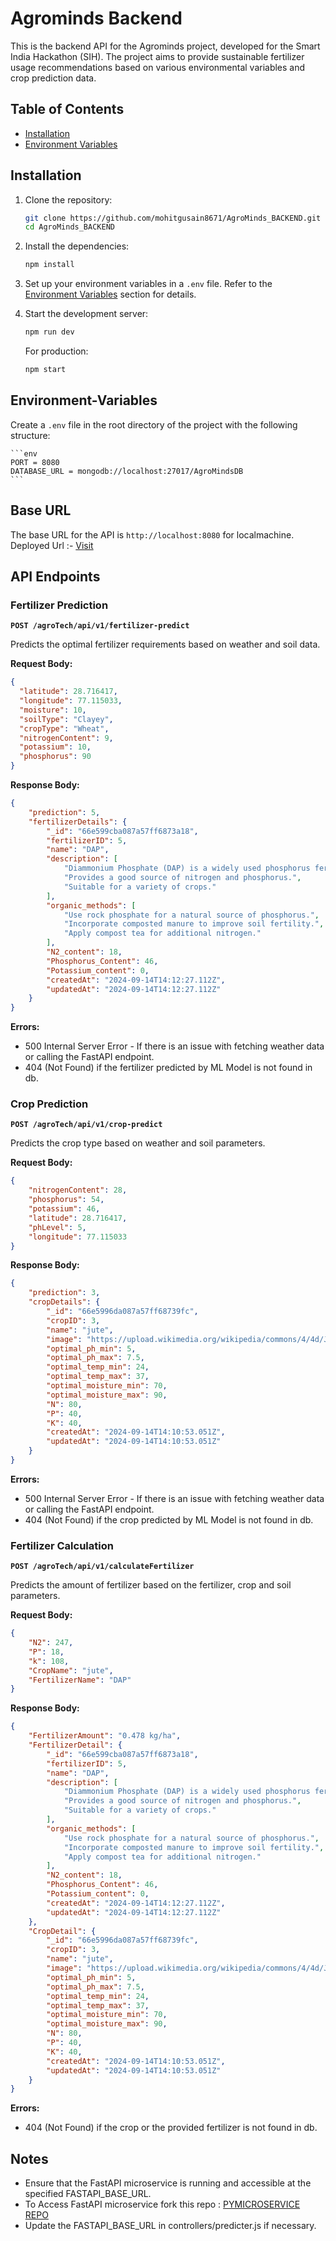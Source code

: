# Agrominds Backend

This is the backend API for the Agrominds project, developed for the Smart India Hackathon (SIH). The project aims to provide sustainable fertilizer usage recommendations based on various environmental variables and crop prediction data.

## Table of Contents

- [Installation](#installation)
- [Environment Variables](#environment-variables)

## Installation

1. Clone the repository:

    ```bash
    git clone https://github.com/mohitgusain8671/AgroMinds_BACKEND.git
    cd AgroMinds_BACKEND
    ```

2. Install the dependencies:

    ```bash
    npm install
    ```

3. Set up your environment variables in a `.env` file. Refer to the [Environment Variables](#environment-variables) section for details.

4. Start the development server:

    ```bash
    npm run dev
    ```

   For production:

    ```bash
    npm start
    ```

## Environment-Variables
Create a `.env` file in the root directory of the project with the following structure:

    ```env
    PORT = 8080
    DATABASE_URL = mongodb://localhost:27017/AgroMindsDB
    ```

## Base URL

The base URL for the API is `http://localhost:8080` for localmachine.
Deployed Url :- [Visit](https://agromindsbackend-production.up.railway.app/)

## API Endpoints

### Fertilizer Prediction

**`POST /agroTech/api/v1/fertilizer-predict`**

Predicts the optimal fertilizer requirements based on weather and soil data.

**Request Body:**

```json
{
  "latitude": 28.716417,
  "longitude": 77.115033,
  "moisture": 10,
  "soilType": "Clayey",
  "cropType": "Wheat",
  "nitrogenContent": 9,
  "potassium": 10,
  "phosphorus": 90
}

```
**Response Body:**

```json
{
    "prediction": 5,
    "fertilizerDetails": {
        "_id": "66e599cba087a57ff6873a18",
        "fertilizerID": 5,
        "name": "DAP",
        "description": [
            "Diammonium Phosphate (DAP) is a widely used phosphorus fertilizer.",
            "Provides a good source of nitrogen and phosphorus.",
            "Suitable for a variety of crops."
        ],
        "organic_methods": [
            "Use rock phosphate for a natural source of phosphorus.",
            "Incorporate composted manure to improve soil fertility.",
            "Apply compost tea for additional nitrogen."
        ],
        "N2_content": 18,
        "Phosphorus_Content": 46,
        "Potassium_content": 0,
        "createdAt": "2024-09-14T14:12:27.112Z",
        "updatedAt": "2024-09-14T14:12:27.112Z"
    }
}
```
**Errors:**

- 500 Internal Server Error - If there is an issue with fetching weather data or calling the FastAPI endpoint.
- 404 (Not Found) if the fertilizer predicted by ML Model is not found in db.

### Crop Prediction

**`POST /agroTech/api/v1/crop-predict`**

Predicts the crop type based on weather and soil parameters.

**Request Body:**

```json
{
    "nitrogenContent": 28,
    "phosphorus": 54,
    "potassium": 46,
    "latitude": 28.716417,
    "phLevel": 5,
    "longitude": 77.115033
}
```
**Response Body:**

```json
{
    "prediction": 3,
    "cropDetails": {
        "_id": "66e5996da087a57ff68739fc",
        "cropID": 3,
        "name": "jute",
        "image": "https://upload.wikimedia.org/wikipedia/commons/4/4d/Jute_field.jpg",
        "optimal_ph_min": 5,
        "optimal_ph_max": 7.5,
        "optimal_temp_min": 24,
        "optimal_temp_max": 37,
        "optimal_moisture_min": 70,
        "optimal_moisture_max": 90,
        "N": 80,
        "P": 40,
        "K": 40,
        "createdAt": "2024-09-14T14:10:53.051Z",
        "updatedAt": "2024-09-14T14:10:53.051Z"
    }
}
```
**Errors:**

- 500 Internal Server Error - If there is an issue with fetching weather data or calling the FastAPI endpoint.
- 404 (Not Found) if the crop predicted by ML Model is not found in db.

### Fertilizer Calculation

**`POST /agroTech/api/v1/calculateFertilizer`**

Predicts the amount of fertilizer based on the fertilizer, crop and soil parameters.

**Request Body:**

```json
{
    "N2": 247,
    "P": 18,
    "k": 108,
    "CropName": "jute",
    "FertilizerName": "DAP"
}
```
**Response Body:**

```json
{
    "FertilizerAmount": "0.478 kg/ha",
    "FertilizerDetail": {
        "_id": "66e599cba087a57ff6873a18",
        "fertilizerID": 5,
        "name": "DAP",
        "description": [
            "Diammonium Phosphate (DAP) is a widely used phosphorus fertilizer.",
            "Provides a good source of nitrogen and phosphorus.",
            "Suitable for a variety of crops."
        ],
        "organic_methods": [
            "Use rock phosphate for a natural source of phosphorus.",
            "Incorporate composted manure to improve soil fertility.",
            "Apply compost tea for additional nitrogen."
        ],
        "N2_content": 18,
        "Phosphorus_Content": 46,
        "Potassium_content": 0,
        "createdAt": "2024-09-14T14:12:27.112Z",
        "updatedAt": "2024-09-14T14:12:27.112Z"
    },
    "CropDetail": {
        "_id": "66e5996da087a57ff68739fc",
        "cropID": 3,
        "name": "jute",
        "image": "https://upload.wikimedia.org/wikipedia/commons/4/4d/Jute_field.jpg",
        "optimal_ph_min": 5,
        "optimal_ph_max": 7.5,
        "optimal_temp_min": 24,
        "optimal_temp_max": 37,
        "optimal_moisture_min": 70,
        "optimal_moisture_max": 90,
        "N": 80,
        "P": 40,
        "K": 40,
        "createdAt": "2024-09-14T14:10:53.051Z",
        "updatedAt": "2024-09-14T14:10:53.051Z"
    }
}
```
**Errors:**

- 404 (Not Found) if the crop or the provided fertilizer is not found in db.
## Notes

- Ensure that the FastAPI microservice is running and accessible at the specified FASTAPI_BASE_URL.
- To Access FastAPI microservice fork this repo : [PYMICROSERVICE REPO](https://github.com/mohitgusain8671/PyMicroServiceForSIH)
- Update the FASTAPI_BASE_URL in controllers/predicter.js if necessary.